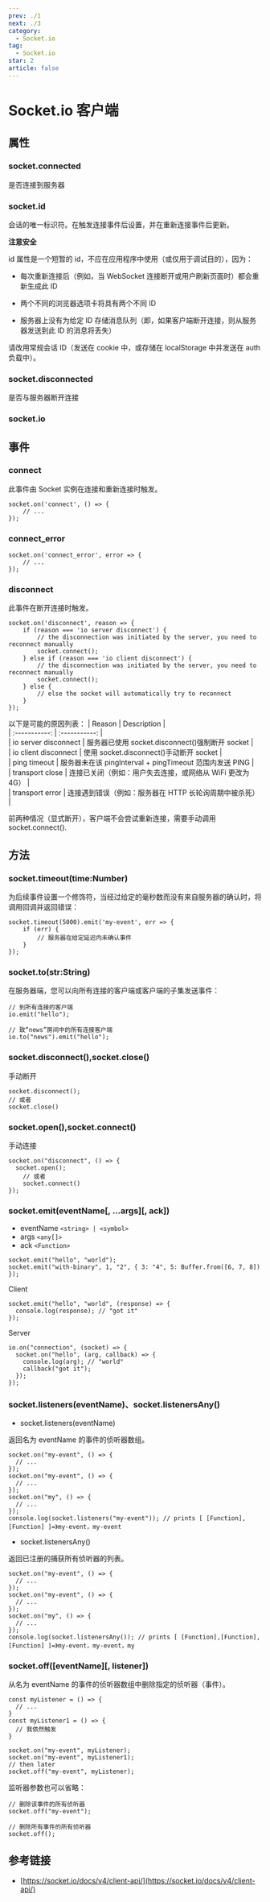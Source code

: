 ```yaml
---
prev: ./1
next: ./3
category:
  - Socket.io
tag:
  - Socket.io
star: 2
article: false
---
```


# Socket.io 客户端

<!-- more -->

## 属性

### socket.connected

是否连接到服务器

### socket.id

会话的唯一标识符。在触发连接事件后设置，并在重新连接事件后更新。

**注意安全**

id 属性是一个短暂的 id，不应在应用程序中使用（或仅用于调试目的），因为：

- 每次重新连接后（例如，当 WebSocket 连接断开或用户刷新页面时）都会重新生成此 ID

- 两个不同的浏览器选项卡将具有两个不同 ID

- 服务器上没有为给定 ID 存储消息队列（即，如果客户端断开连接，则从服务器发送到此 ID 的消息将丢失）

请改用常规会话 ID（发送在 cookie 中，或存储在 localStorage 中并发送在 auth 负载中）。

### socket.disconnected

是否与服务器断开连接

### socket.io

## 事件

### connect

此事件由 Socket 实例在连接和重新连接时触发。

```js:no-line-numbers
socket.on('connect', () => {
	// ...
});
```

### connect_error

```js:no-line-numbers
socket.on('connect_error', error => {
	// ...
});
```

### disconnect

此事件在断开连接时触发。

```js:no-line-numbers
socket.on('disconnect', reason => {
	if (reason === 'io server disconnect') {
		// the disconnection was initiated by the server, you need to reconnect manually
		socket.connect();
	} else if (reason === 'io client disconnect') {
		// the disconnection was initiated by the server, you need to reconnect manually
		socket.connect();
	} else {
		// else the socket will automatically try to reconnect
	}
});
```

以下是可能的原因列表：
| Reason | Description |  
| :-----------: | :-----------: |  
| io server disconnect | 服务器已使用 socket.disconnect()强制断开 socket |  
| io client disconnect | 使用 socket.disconnect()手动断开 socket |  
| ping timeout | 服务器未在该 pingInterval + pingTimeout 范围内发送 PING |  
| transport close | 连接已关闭（例如：用户失去连接，或网络从 WiFi 更改为 4G） |  
| transport error | 连接遇到错误（例如：服务器在 HTTP 长轮询周期中被杀死） |

前两种情况（显式断开），客户端不会尝试重新连接，需要手动调用 socket.connect().

## 方法

### socket.timeout(time:Number)

为后续事件设置一个修饰符，当经过给定的毫秒数而没有来自服务器的确认时，将调用回调并返回错误：

```js:no-line-numbers
socket.timeout(5000).emit('my-event', err => {
	if (err) {
		// 服务器在给定延迟内未确认事件
	}
});
```

### socket.to(str:String)

在服务器端，您可以向所有连接的客户端或客户端的子集发送事件：

```js:no-line-numbers
// 到所有连接的客户端
io.emit("hello");

// 致“news”房间中的所有连接客户端
io.to("news").emit("hello");
```

### socket.disconnect(),socket.close()

手动断开

```js:no-line-numbers
socket.disconnect();
// 或者
socket.close()
```

### socket.open(),socket.connect()

手动连接

```js:no-line-numbers
socket.on("disconnect", () => {
  socket.open();
	// 或者
	socket.connect()
});
```

### socket.emit(eventName[, ...args][, ack])

- eventName `<string> | <symbol>`
- args `<any[]>`
- ack `<Function>`

```js:no-line-numbers
socket.emit("hello", "world");
socket.emit("with-binary", 1, "2", { 3: "4", 5: Buffer.from([6, 7, 8]) });
```

Client

```js:no-line-numbers
socket.emit("hello", "world", (response) => {
  console.log(response); // "got it"
});
```

Server

```js:no-line-numbers
io.on("connection", (socket) => {
  socket.on("hello", (arg, callback) => {
    console.log(arg); // "world"
    callback("got it");
  });
});
```

### socket.listeners(eventName)、socket.listenersAny()

- socket.listeners(eventName)

返回名为 eventName 的事件的侦听器数组。

```js:no-line-numbers
socket.on("my-event", () => {
  // ...
});
socket.on("my-event", () => {
  // ...
});
socket.on("my", () => {
  // ...
});
console.log(socket.listeners("my-event")); // prints [ [Function],[Function] ]=》my-event，my-event
```

- socket.listenersAny()

返回已注册的捕获所有侦听器的列表。

```js:no-line-numbers
socket.on("my-event", () => {
  // ...
});
socket.on("my-event", () => {
  // ...
});
socket.on("my", () => {
  // ...
});
console.log(socket.listenersAny()); // prints [ [Function],[Function],[Function] ]=》my-event，my-event，my
```

### socket.off([eventName][, listener])

从名为 eventName 的事件的侦听器数组中删除指定的侦听器（事件）。

```js:no-line-numbers
const myListener = () => {
  // ...
}
const myListener1 = () => {
  // 我依然触发
}

socket.on("my-event", myListener);
socket.on("my-event", myListener1);
// then later
socket.off("my-event", myListener);
```

监听器参数也可以省略：

```js:no-line-numbers
// 删除该事件的所有侦听器
socket.off("my-event");

// 删除所有事件的所有侦听器
socket.off();
```

## 参考链接

- [https://socket.io/docs/v4/client-api/](https://socket.io/docs/v4/client-api/)
